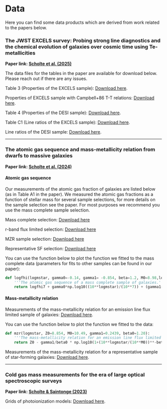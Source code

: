 # Data

Here you can find some data products which are derived from work related to the papers below.

### The JWST EXCELS survey: Probing strong line diagnostics and the chemical evolution of galaxies over cosmic time using Te-metallicities
**Paper link: [Scholte et al. (2025)]()**

The data files for the tables in the paper are available for download below. Please reach out if there are any issues.

Table 3 (Properties of the EXCELS sample): <a href="https://github.com/dirkscholte/dirkscholte.github.io/raw/main/data/scholte2025_excels.fits" download="true" data-testid="raw-button" data-loading="false" data-no-visuals="true" data-size="small" aria-describedby=":R5csptal9lab:-loading-announcement" class="types__StyledButton-sc-ws60qy-0 jUNlHb" data-hotkey="Meta+/ Meta+r"><span data-component="buttonContent" class="Box-sc-g0xbh4-0 kkrdEu"><span data-component="text">Download here</span></span></a>.

Properties of EXCELS sample with Campbell+86 T-T relations: <a href="https://github.com/dirkscholte/dirkscholte.github.io/raw/main/data/scholte2025_excels_campbell1986.fits" download="true" data-testid="raw-button" data-loading="false" data-no-visuals="true" data-size="small" aria-describedby=":R5csptal9lab:-loading-announcement" class="types__StyledButton-sc-ws60qy-0 jUNlHb" data-hotkey="Meta+/ Meta+r"><span data-component="buttonContent" class="Box-sc-g0xbh4-0 kkrdEu"><span data-component="text">Download here</span></span></a>.


Table 4 (Properties of the DESI sample): <a href="https://github.com/dirkscholte/dirkscholte.github.io/raw/main/data/scholte2025_desi.fits" download="true" data-testid="raw-button" data-loading="false" data-no-visuals="true" data-size="small" aria-describedby=":R5csptal9lab:-loading-announcement" class="types__StyledButton-sc-ws60qy-0 jUNlHb" data-hotkey="Meta+/ Meta+r"><span data-component="buttonContent" class="Box-sc-g0xbh4-0 kkrdEu"><span data-component="text">Download here</span></span></a>.

Table C1 (Line ratios of the EXCELS sample): <a href="https://github.com/dirkscholte/dirkscholte.github.io/raw/main/data/scholte2025_excels_ratios.fits" download="true" data-testid="raw-button" data-loading="false" data-no-visuals="true" data-size="small" aria-describedby=":R5csptal9lab:-loading-announcement" class="types__StyledButton-sc-ws60qy-0 jUNlHb" data-hotkey="Meta+/ Meta+r"><span data-component="buttonContent" class="Box-sc-g0xbh4-0 kkrdEu"><span data-component="text">Download here</span></span></a>.

Line ratios of the DESI sample: <a href="https://github.com/dirkscholte/dirkscholte.github.io/raw/main/data/scholte2025_desi_ratios.fits" download="true" data-testid="raw-button" data-loading="false" data-no-visuals="true" data-size="small" aria-describedby=":R5csptal9lab:-loading-announcement" class="types__StyledButton-sc-ws60qy-0 jUNlHb" data-hotkey="Meta+/ Meta+r"><span data-component="buttonContent" class="Box-sc-g0xbh4-0 kkrdEu"><span data-component="text">Download here</span></span></a>.

--------------------

### The atomic gas sequence and mass-metallicity relation from dwarfs to massive galaxies
**Paper link: [Scholte et al. (2024)](https://ui.adsabs.harvard.edu/abs/2024arXiv240803996S/abstract)**

#### Atomic gas sequence
Our measurements of the atomic gas fraction of galaxies are listed below (as in Table A1 in the paper). We measured the atomic gas fractions as a function of stellar mass for several sample selections, for more details on the sample selection see the paper. For most purposes we recommend you use the mass complete sample selection.

Mass complete selection: <a href="https://github.com/dirkscholte/dirkscholte.github.io/raw/main/data/scholte24_fhi_mass_complete.fits" download="true" data-testid="raw-button" data-loading="false" data-no-visuals="true" data-size="small" aria-describedby=":R5csptal9lab:-loading-announcement" class="types__StyledButton-sc-ws60qy-0 jUNlHb" data-hotkey="Meta+/ Meta+r"><span data-component="buttonContent" class="Box-sc-g0xbh4-0 kkrdEu"><span data-component="text">Download here</span></span></a>

r-band flux limited selection: <a href="https://github.com/dirkscholte/dirkscholte.github.io/raw/main/data/scholte24_fhi_rband_limited.fits" download="true" data-testid="raw-button" data-loading="false" data-no-visuals="true" data-size="small" aria-describedby=":R5csptal9lab:-loading-announcement" class="types__StyledButton-sc-ws60qy-0 jUNlHb" data-hotkey="Meta+/ Meta+r"><span data-component="buttonContent" class="Box-sc-g0xbh4-0 kkrdEu"><span data-component="text">Download here</span></span></a>

MZR sample selection: <a href="https://github.com/dirkscholte/dirkscholte.github.io/raw/main/data/scholte24_fhi_mzr_selection.fits" download="true" data-testid="raw-button" data-loading="false" data-no-visuals="true" data-size="small" aria-describedby=":R5csptal9lab:-loading-announcement" class="types__StyledButton-sc-ws60qy-0 jUNlHb" data-hotkey="Meta+/ Meta+r"><span data-component="buttonContent" class="Box-sc-g0xbh4-0 kkrdEu"><span data-component="text">Download here</span></span></a>

Representative SF selection: <a href="https://github.com/dirkscholte/dirkscholte.github.io/raw/main/data/scholte24_fhi_representative_sf.fits" download="true" data-testid="raw-button" data-loading="false" data-no-visuals="true" data-size="small" aria-describedby=":R5csptal9lab:-loading-announcement" class="types__StyledButton-sc-ws60qy-0 jUNlHb" data-hotkey="Meta+/ Meta+r"><span data-component="buttonContent" class="Box-sc-g0xbh4-0 kkrdEu"><span data-component="text">Download here</span></span></a>

You can use the function below to plot the function we fitted to the mass complete data (parameters for fits to other samples can be found in our paper):
```python
def logfhi(logmstar, gamma0=-0.14, gamma1= -0.854, beta=1.2, M0=8.98,logfhi7=0.45):
    '''The atomic gas sequence of a mass complete sample of galaxies.'''
    return logfhi7 + gamma0*np.log10((10**logmstar)/(10**7)) + (gamma1-gamma0)/beta * np.log10(1+((10**logmstar)/(10**M0))**beta)
```
#### Mass-metallicity relation
Measurements of the mass-metallicity relation for an emission line flux limited sample of galaxies:
<a href="https://github.com/dirkscholte/dirkscholte.github.io/raw/main/data/scholte24_line_flux_limited_mzr.fits" download="true" data-testid="raw-button" data-loading="false" data-no-visuals="true" data-size="small" aria-describedby=":R5csptal9lab:-loading-announcement" class="types__StyledButton-sc-ws60qy-0 jUNlHb" data-hotkey="Meta+/ Meta+r"><span data-component="buttonContent" class="Box-sc-g0xbh4-0 kkrdEu"><span data-component="text">Download here</span></span></a>.


You can use the function below to plot the function we fitted to the data:
```python
def mzr(logmstar, Z0=8.854, M0=10.49, gamma1=0.2439, beta0=1.20):
    '''The mass-metallicity relation for an emission line flux limited sample'''
    return Z0 - gamma1/beta0 * np.log10(1+(10**logmstar/(10**M0))**-beta0)
```

Measurements of the mass-metallicity relation for a representative sample of star-forming galaxies:
<a href="https://github.com/dirkscholte/dirkscholte.github.io/raw/main/data/scholte24_representative_mzr.fits" download="true" data-testid="raw-button" data-loading="false" data-no-visuals="true" data-size="small" aria-describedby=":R5csptal9lab:-loading-announcement" class="types__StyledButton-sc-ws60qy-0 jUNlHb" data-hotkey="Meta+/ Meta+r"><span data-component="buttonContent" class="Box-sc-g0xbh4-0 kkrdEu"><span data-component="text">Download here</span></span></a>.

--------------------

### Cold gas mass measurements for the era of large optical spectroscopic surveys
**Paper link: [Scholte & Saintonge (2023)](https://ui.adsabs.harvard.edu/abs/2023MNRAS.518..353S/abstract)**

Grids of photoionization models: [Download here](https://oup.silverchair-cdn.com/oup/backfile/Content_public/Journal/mnras/518/1/10.1093_mnras_stac3134/1/stac3134_supplemental_files.zip?Expires=1727870456&Signature=gUryeNQY-g~tLWWSn8b2TV4~Nm3cNZs5zdvLxdrK~5u18smqV~JAX2VxRICqrY2FTCGlg5oTmpDncURx0hToq7BKqsFbe6XXtE0SQMNT6jUF-tVEP4lrPyOae8h1s0coZOF65SZZwFoEKwbH~loF-aav4~GeUz7gQwE3UXBOM0O3yaPu6XAZfz71asY1KDuDzOXyfzgK8P4EMBebb2bE7ngNfWyc7yBw2Lj33dni43H0NLNCSkZuR~PSQeSWZhYBl4fXmJ7EiUqkm3mon7JxRjsijNGct6bR29-PsDjs0vBuytTv8C-ScoJDbz-vEeho5MsrCbU47TAtta8jVdl1dw__&Key-Pair-Id=APKAIE5G5CRDK6RD3PGA).
